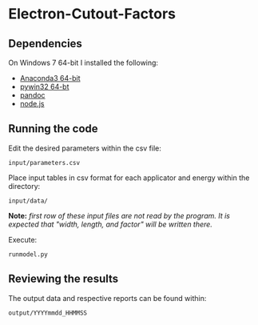 Electron-Cutout-Factors
=======================

Dependencies
------------

On Windows 7 64-bit I installed the following:

* [Anaconda3 64-bit](http://continuum.io/downloads#py34)
* [pywin32 64-bt](http://sourceforge.net/projects/pywin32/files/pywin32/Build%20219/pywin32-219.win-amd64-py3.4.exe/download)
* [pandoc](https://github.com/jgm/pandoc/releases)
* [node.js](http://nodejs.org/)


Running the code
----------------

Edit the desired parameters within the csv file:

    input/parameters.csv

Place input tables in csv format for each applicator and energy within the directory:

    input/data/

**Note:** _first row of these input files are not read by the program. It is expected that "width, length, and factor" will be written there._


Execute:

    runmodel.py



Reviewing the results
---------------------

The output data and respective reports can be found within:

    output/YYYYmmdd_HHMMSS
